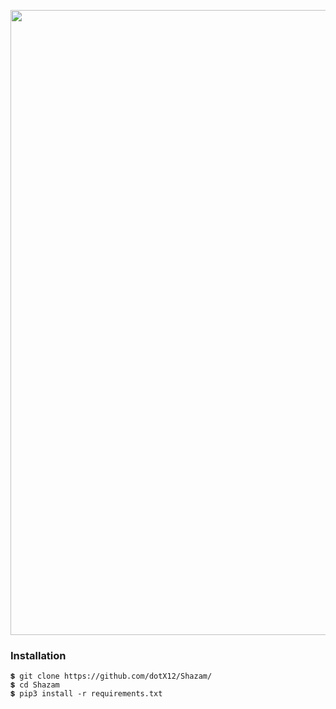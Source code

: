 <p align="center">
  <img width="1000" src="https://user-images.githubusercontent.com/64792903/109359596-ca561a00-7896-11eb-9c93-9cf1f283b1a5.png">
</p>


### Installation

```
💲 git clone https://github.com/dotX12/Shazam/
💲 cd Shazam
💲 pip3 install -r requirements.txt
```

